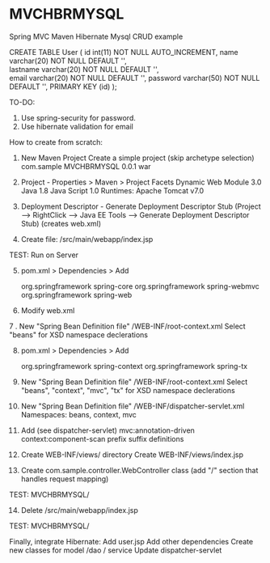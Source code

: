 # MVCHBRMYSQL
Spring MVC Maven  Hibernate Mysql CRUD example

CREATE TABLE User (
  id int(11) NOT NULL AUTO_INCREMENT, 
  name varchar(20) NOT NULL DEFAULT '',  
  lastname varchar(20) NOT NULL DEFAULT '',  
  email varchar(20) NOT NULL DEFAULT '', 
  password varchar(50) NOT NULL DEFAULT '',
  PRIMARY KEY (id)
);

TO-DO: 
1. Use spring-security for password.
2. Use hibernate validation for email

How to create from scratch:

1. New Maven Project
  Create a simple project (skip archetype selection)
  com.sample
  MVCHBRMYSQL
  0.0.1
  war

2. Project - Properties > Maven > Project Facets
   Dynamic Web Module 3.0
   Java               1.8
   Java Script        1.0
   Runtimes: Apache Tomcat v7.0

3. Deployment Descriptor - Generate Deployment Descriptor Stub
(Project –> RightClick –> Java EE Tools –> Generate Deployment Descriptor Stub)
   (creates web.xml)

4. Create file:  /src/main/webapp/index.jsp

TEST: Run on Server

5. pom.xml > Dependencies > Add

   org.springframework    spring-core
   org.springframework    spring-webmvc
   org.springframework    spring-web

6. Modify web.xml

7 . New "Spring Bean Definition file" /WEB-INF/root-context.xml
    Select "beans" for XSD namespace declerations

8. pom.xml > Dependencies > Add    

   org.springframework    spring-context
   org.springframework    spring-tx

9. New "Spring Bean Definition file" /WEB-INF/root-context.xml
   Select "beans", "context", "mvc", "tx" for XSD namespace declerations

10. New "Spring Bean Definition file" /WEB-INF/dispatcher-servlet.xml
   Namespaces: beans, context, mvc

11. Add (see dispatcher-servlet)
   mvc:annotation-driven
   context:component-scan
   prefix suffix definitions

12. Create WEB-INF/views/ directory
    Create WEB-INF/views/index.jsp

13. Create com.sample.controller.WebController class (add "/" section that handles request mapping)

TEST: MVCHBRMYSQL/

14. Delete /src/main/webapp/index.jsp

TEST: MVCHBRMYSQL/

Finally, integrate Hibernate: 
Add user.jsp
Add other dependencies
Create new classes for model /dao / service
Update dispatcher-servlet
